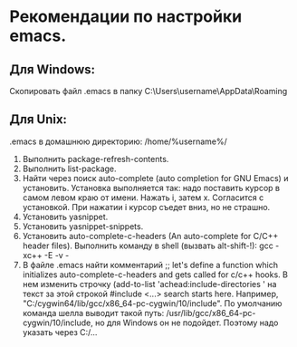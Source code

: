 # Рекомендации по настройки emacs.
## Для Windows:
   Скопировать файл .emacs в папку C:\Users\username\AppData\Roaming

## Для Unix:
   .emacs в домашнюю директорию: /home/%username%/

  1. Выполнить package-refresh-contents.
  2. Выполнить list-package.
  3. Найти через поиск auto-complete (auto completion for GNU Emacs) и
  установить. Установка выполняется так: надо поставить курсор в самом левом
  краю от имени. Нажать i, затем x. Согласится с установкой. При нажатии i
  курсор съедет вниз, но не страшно.
  4. Установить yasnippet.
  5. Установить yasnippet-snippets.
  6. Установить auto-complete-c-headers (An auto-complete for C/C++ header
  files). Выполнить команду в shell (вызвать alt-shift-!): gcc -xc++ -E -v -
  7. В файле .emacs найти комментарий
  ;; let's define a function which initializes auto-complete-c-headers and gets
  called for c/c++ hooks.
  В нем изменить строчку (add-to-list 'achead:include-directories ' на текст за этой
  строкой #include <...> search starts here.
  Например, "C:/cygwin64/lib/gcc/x86_64-pc-cygwin/10/include". По умолчанию
  команда шелла выводит такой путь: /usr/lib/gcc/x86_64-pc-cygwin/10/include,
  но для Windows он не подойдет. Поэтому надо указать через C:/...
  
